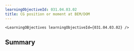 ```yaml
---
learningObjectiveId: 031.04.03.02
title: CG position or moment at BEM/DOM
---
```


```tsx eval
<LearningOBjectives learningObjectiveId={031.04.03.02} />
```

## Summary
